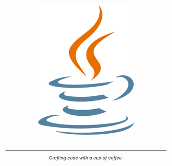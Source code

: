 <p align="center">
  <img src="https://raw.githubusercontent.com/IcyOrca/IcyOrca/main/java_coffee.svg" alt="Coffee Animation" width="300">
</p>

<p align="center">
  <br>
  <hr>
  <p align="center">
    <i>Crafting code with a cup of coffee.</i>
  </p>
</p>
